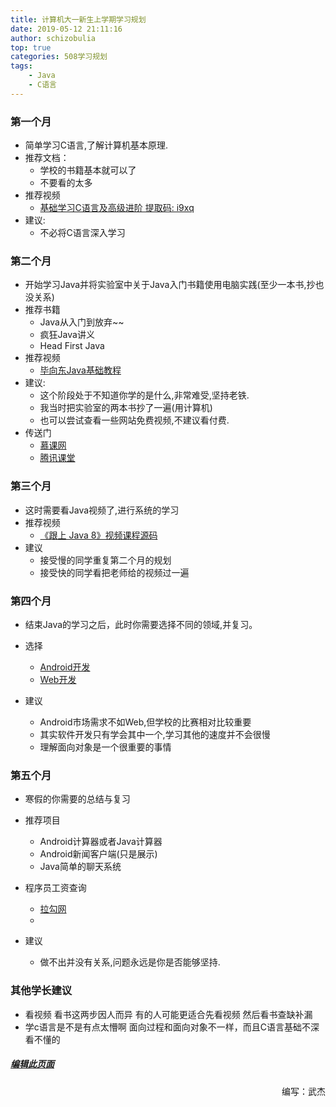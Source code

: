 ```yaml
---
title: 计算机大一新生上学期学习规划
date: 2019-05-12 21:11:16
author: schizobulia
top: true
categories: 508学习规划
tags: 
    - Java
    - C语言
---
```


### 第一个月
- 简单学习C语言,了解计算机基本原理.
- 推荐文档：
    - 学校的书籍基本就可以了
    - 不要看的太多
- 推荐视频
    - [基础学习C语言及高级进阶 提取码: i9xq](https://pan.baidu.com/share/init?surl=pJahIA0jH4rIb3A6tN2VMQ)
- 建议: 
    - 不必将C语言深入学习

### 第二个月
- 开始学习Java并将实验室中关于Java入门书籍使用电脑实践(至少一本书,抄也没关系)
- 推荐书籍
    - Java从入门到放弃~~
    - 疯狂Java讲义
    - Head First Java
- 推荐视频
    - [毕向东Java基础教程](http://yun.itheima.com/course/7.html)
- 建议: 
    - 这个阶段处于不知道你学的是什么,非常难受,坚持老铁.
    - 我当时把实验室的两本书抄了一遍(用计算机)
    - 也可以尝试查看一些网站免费视频,不建议看付费.
- 传送门
    - [慕课网](https://www.imooc.com/)
    - [腾讯课堂](https://ke.qq.com/)

### 第三个月
- 这时需要看Java视频了,进行系统的学习
- 推荐视频
    - [《跟上 Java 8》视频课程源码](https://github.com/biezhi/learn-java8)
- 建议
    - 接受慢的同学重复第二个月的规划
    - 接受快的同学看把老师给的视频过一遍

### 第四个月
- 结束Java的学习之后，此时你需要选择不同的领域,并复习。
- 选择
    - [Android开发](https://baike.baidu.com/item/Android/60243)
    - [Web开发](https://baike.baidu.com/item/web/150564)

- 建议
    - Android市场需求不如Web,但学校的比赛相对比较重要
    - 其实软件开发只有学会其中一个,学习其他的速度并不会很慢
    - 理解面向对象是一个很重要的事情

### 第五个月
- 寒假的你需要的总结与复习
- 推荐项目
    - Android计算器或者Java计算器
    - Android新闻客户端(只是展示)
    - Java简单的聊天系统

- 程序员工资查询
    - [拉勾网](https://www.lagou.com/)
    - [](https://www.zhipin.com/c101280600/)

- 建议
    - 做不出并没有关系,问题永远是你是否能够坚持.

### 其他学长建议
- 看视频 看书这两步因人而异 有的人可能更适合先看视频 然后看书查缺补漏
- 学c语言是不是有点太懵啊 面向过程和面向对象不一样，而且C语言基础不深看不懂的

##### [编辑此页面](https://github.com/508laboratory/WebsiteCode/tree/master/source/_posts/508学习规划/大一上学期.md)

<p align="right">编写：武杰</p>